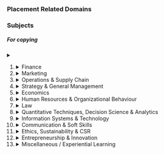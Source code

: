 ### Placement Related Domains

### Subjects

##### For copying

<details>
<summary></summary>
</details>

1.	<details>
   	<summary> Finance </summary>
   	
	1. Financial Accounting and Control
    	
		- Accounts
   	
	2. Financial Aspects of Mergers and Acquisitions
	
		- pitchbooks
   	
	3. Finance One
   	4. Finance Two
   	5. Investment Analysis and Portfolio Management
	6. Management of Direct Taxes
	7. Management of Indirect Taxes
		- gst, vat etc.
	8. Managerial Accounting and Control
		- cost rollups
	9. Private Equity & Venture Capital
	10. Spreadsheet Modelling
	11. Thomson Reuters Commodities
		- Software
	12. Treasury Management
		- currency conversions 

	</details>

2.  <details>
	<summary> Marketing </summary>
	
	13.	Business to Business Marketing
		- relationship
	14.	Customer Relationship Management
	15.	Digital Marketing in B2B
	16.	Management and Marketing Lessons in Political Campaigns
	17.	Marketing Management - I
	18.	Marketing Management - II
	19.	Rural Marketing
	20.	Sales and Distribution Management

	</details>

3.  <details>
	<summary> Operations & Supply Chain </summary>
	
	21.	Contemporary Logistics Management
	22.	Operations Management - I
	23.	Operations Management - II
	24.	Project Management
	25.	Supply Chain Management

	</details> 


4.  <details>
	<summary> Strategy & General Management </summary>
	
	26. Economic Survey of India
	27.	Growth Strategies
	28.	IT Strategy
	29.	Leadership
	30.	Managing Public Private Partnerships
	31.	Non Market Strategy: Shaping the Rules of Game
	32.	Strategic Management - I
	33.	Strategic Management - II

	</details>

5.  <details>
	<summary> Economics </summary>
	
	34.	Macroeconomics
	35.	Microeconomics for Managers

	</details>

6.  <details>
	<summary> Human Resources & Organizational Behaviour </summary>
	
	36.	Human Resource Management
	37.	Organizational Behaviour - I
	38.	Organizational Behaviour - II

	</details>

7.	<details>
	<summary>Law</summary>

	39. Legal Aspects of Business

	</details>


8.  <details>
	<summary>Quantitative Techniques, Decision Science & Analytics</summary>

	40.	Advanced Decision Modeling and Analysis in Excel with VBA
	41.	Business Analytics
	42.	Introduction to Probability and Statistics
	43.	Introduction to Quantitative Decision Making

	</details>


9.  <details>
	<summary>Information Systems & Technology</summary>
   
    44. Information Systems for Managers

	</details>

10. <details>
	<summary>Communication & Soft Skills</summary>
	
	45.	Critical Thinking Skills
	46.	Design Thinking
	47.	Managerial Communication
	48.	Presentation Basics
	49.	Written Analysis and Communication

	</details>


11. <details>
	<summary>Ethics, Sustainability & CSR</summary>
	
	50.	Ethics and CSR
	51.	Sustainability in Practice

	</details>


12.	<details>
	<summary>Entrepreneurship & Innovation</summary>
	
	52.	Entrepreneurial Orientation

	</details>


13.	<details>
	<summary>Miscellaneous / Experiential Learning</summary>
	
	53.	Industry Awareness
	54.	Rural Engagement Programme
	55.	Summer Placement

	</details>



